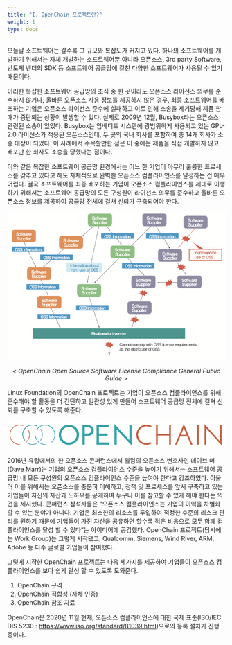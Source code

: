 ```yaml
---
title: "I. OpenChain 프로젝트란?"
weight: 1
type: docs
---
```


오늘날 소프트웨어는 갈수록 그 규모와 복잡도가 커지고 있다. 하나의 소프트웨어를 개발하기 위해서는 자체 개발하는 소프트웨어뿐 아니라 오픈소스, 3rd party Software, 반도체 벤더의 SDK 등 소프트웨어 공급망에 걸친 다양한 소프트웨어가 사용될 수 있기 때문이다.

이러한 복잡한 소프트웨어 공급망의 조직 중 한 곳이라도 오픈소스 라이선스 의무를 준수하지 않거나, 올바른 오픈소스 사용 정보를 제공하지 않은 경우, 최종 소프트웨어를 배포하는 기업은 오픈소스 라이선스 준수에 실패하고 이로 인해 소송을 제기당해 제품 판매가 중단되는 상황이 발생할 수 있다. 실제로 2009년 12월, Busybox라는 오픈소스 관련된 소송이 있었다. Busybox는 임베디드 시스템에 광범위하게 사용되고 있는 GPL-2.0 라이선스가 적용된 오픈소스인데, 두 곳의 국내 회사를 포함하여 총 14개 회사가 소송 대상이 되었다. 이 사례에서 주목할만한 점은 이 중에는 제품을 직접 개발하지 않고 배포만 한 회사도 소송을 당했다는 점이다.

이와 같은 복잡한 소프트웨어 공급망 환경에서는 어느 한 기업이 아무리 훌륭한 프로세스를 갖추고 있다고 해도 자체적으로 완벽한 오픈소스 컴플라이언스를 달성하는 건 매우 어렵다. 결국 소프트웨어를 최종 배포하는 기업이 오픈소스 컴플라이언스를 제대로 이행하기 위해서는 소프트웨어 공급망의 모든 구성원이 라이선스 의무를 준수하고 올바른 오픈소스 정보를 제공하여 공급망 전체에 걸쳐 신뢰가 구축되어야 한다.

 ![supplychain.png](supplychain.png) 

 _<center>< OpenChain Open Source Software License Compliance General Public Guide ></center>_

 Linux Foundation의 OpenChain 프로젝트는 기업이 오픈소스 컴플라이언스를 위해 준수해야 할 활동을 더 간단하고 일관성 있게 만들어 소프트웨어 공급망 전체에 걸쳐 신뢰를 구축할 수 있도록 해준다.

 ![openchainlogo.png](openchainlogo.png) 

 2016년 유럽에서의 한 오픈소스 콘퍼런스에서 퀄컴의 오픈소스 변호사인 데이브 머(Dave Marr)는 기업의 오픈소스 컴플라이언스 수준을 높이기 위해서는 소프트웨어 공급망 내 모든 구성원의 오픈소스 컴플라이언스 수준을 높여야 한다고 강조하였다. 아울러 이를 위해서는 오픈소스를 충분히 이해하고, 정책 및 프로세스를 앞서 구축하고 있는 기업들이 자신의 자산과 노하우를 공개하여 누구나 이를 참고할 수 있게 해야 한다는 의견을 제시했다. 콘퍼런스 참석자들은 “오픈소스 컴플라이언스는 기업의 이익을 차별화할 수 있는 분야가 아니다. 기업은 최소한의 리소스를 투입하여 적정한 수준의 리스크 관리를 원하기 때문에 기업들이 가진 자산을 공유하면 할수록 적은 비용으로 모두 함께 컴플라이언스를 달성 할 수 있다”는 아이디어에 공감했다. OpenChain 프로젝트(당시에는 Work Group)는 그렇게 시작됐고, Qualcomm, Siemens, Wind River, ARM, Adobe 등 다수 글로벌 기업들이 참여했다.

그렇게 시작한 OpenChain 프로젝트는 다음 세가지를 제공하여 기업들이 오픈소스 컴플라이언스를 보다 쉽게 달성 할 수 있도록 도와준다. 
1. OpenChain 규격
2. OpenChain 적합성 (자체 인증)
3. OpenChain 참조 자료

 OpenChain은 2020년 11월 현재, 오픈소스 컴플라이언스에 대한 국제 표준(ISO/IEC DIS 5230 : https://www.iso.org/standard/81039.html)으로의 등록 절차가 진행 중이다. 